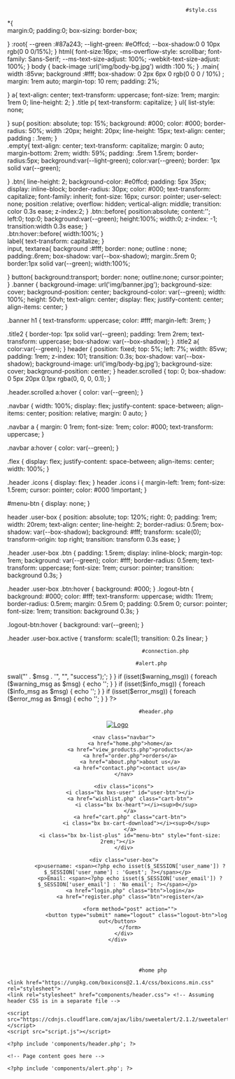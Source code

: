                                                              #style.css
*{                                              
    margin:0;
    padding:0;
    box-sizing: border-box;
  
}
:root{
     --green :#87a243;
     --light-green: #eOffcd;
     --box-shadow:0 0 10px rgb(0 0 0/15%);
}
html{
  font-size:16px;
  -ms-overflow-style: scrollbar;
  font-family: Sans-Serif;
  --ms-text-size-adjust: 100%;
  -webkit-text-size-adjust: 100%;
}
body {
  back-image :url('img/body-bg.jpg')
  width :100 %;
}
.main{
  width :85vw;
  background :#fff;
  box-shadow: 0 2px 6px 0 rgb(0 0 0 / 10%)  ;
  margin: 1rem auto;
  margin-top: 10 rem;
  padding: 2%;
  
}
a{
    text-align: center;
    text-transform: uppercase;
    font-size: 1rem;
    margin: 1rem 0;
    line-height: 2;
}
.title p{
  text-transform: capitalize;
}
ul{
  list-style: none;
  
}
sup{
  position: absolute;
  top: 15%;
  background: #000;
  color: #000;
  border-radius: 50%;
  width :20px;
  height: 20px;
  line-height: 15px;
  text-align: center;
  padding : .1rem;
}  
.empty{
  text-align: center;
  text-transform: capitalize;
  margin: 0 auto;
  margin-bottom: 2rem;
  width: 59%;
  padding: .5rem 1.5rem;
  border-radius:5px;
  background:var(--light-green);
  color:var(--green);
  border: 1px solid var(--green);
  
}
.btn{
  line-height: 2;
  background-color: #e0ffcd;
  padding: 5px 35px;
  display: inline-block;
  border-radius: 30px;
  color: #000;
  text-transform: capitalize;
  font-family: inherit;
  font-size: 16px;
  cursor: pointer;
  user-select: none;
  position :relative;
  overflow: hidden;
  vertical-align: middle;
  transition: color 0.3s ease;
  z-index:2;
}
.btn::before{
  position:absolute;
  content:'';
  left:0;
  top:0;
  background:var(--green);
  height:100%;
  width:0;
  z-index: -1;
  transition:width 0.3s ease;
}  
.btn:hover::before{
  width:100%;
}  
label{
  text-transform: capitalize;
}  
input,
textarea{
  background :#fff;
  border: none;
  outline : none;
  padding:.6rem;
  box-shadow: var(--box-shadow);
  margin:.5rem 0;
  border:1px solid var(--green);
  width:100%;
  
}
button{
  background:transport;
  border: none;
  outline:none; 
  cursor:pointer;
}
.banner {
  background-image: url('img/banner.jpg');
  background-size: cover;
  background-position: center;
  background-color: var(--green);
  width: 100%;
  height: 50vh;
  text-align: center;
  display: flex;
  justify-content: center;
  align-items: center;
}

.banner h1 {
  text-transform: uppercase;
  color: #fff;
  margin-left: 3rem;
}

.title2 {
  border-top: 1px solid var(--green);
  padding: 1rem 2rem;
  text-transform: uppercase;
  box-shadow: var(--box-shadow);
}
.title2 a{
  color:var(--green);
}
header {
    position: fixed;
    top: 5%;
    left: 7%;
    width: 85vw;
    padding: 1rem;
    z-index: 101;
    transition: 0.3s;
    box-shadow: var(--box-shadow);
    background-image: url('img/body-bg.jpg');
    background-size: cover;
    background-position: center;
}
header.scrolled {
    top: 0;
    box-shadow: 0 5px 20px 0.1px rgba(0, 0, 0, 0.1);
}

.header.scrolled a:hover {
    color: var(--green);
}

.navbar {
    width: 100%;
    display: flex;
    justify-content: space-between;
    align-items: center;
    position: relative;
    margin: 0 auto;
}

.navbar a {
    margin: 0 1rem;
    font-size: 1rem;
    color: #000;
    text-transform: uppercase;
}

.navbar a:hover {
    color: var(--green);
}

.flex {
    display: flex;
    justify-content: space-between;
    align-items: center;
    width: 100%;
}

.header .icons {
    display: flex;
}
header .icons i {
    margin-left: 1rem;
    font-size: 1.5rem;
    cursor: pointer;
    color: #000 !important;
}

#menu-btn {
    display: none;
}

header .user-box {
    position: absolute;
    top: 120%;
    right: 0;
    padding: 1rem;
    width: 20rem;
    text-align: center;
    line-height: 2;
    border-radius: 0.5rem;
    box-shadow: var(--box-shadow);
    background: #fff;
    transform: scale(0);
    transform-origin: top right;
    transition: transform 0.3s ease;
}

.header .user-box .btn {
    padding: 1.5rem;
    display: inline-block;
    margin-top: 1rem;
    background: var(--green);
    color: #fff;
    border-radius: 0.5rem;
    text-transform: uppercase;
    font-size: 1rem;
    cursor: pointer;
    transition: background 0.3s;
}

.header .user-box .btn:hover {
    background: #000;
}
.logout-btn {
    background: #000;
    color: #fff;
    text-transform: uppercase;
    width: 11rem;
    border-radius: 0.5rem;
    margin: 0.5rem 0;
    padding: 0.5rem 0;
    cursor: pointer;
    font-size: 1rem;
    transition: background 0.3s;
}

.logout-btn:hover {
    background: var(--green);
}

.header .user-box.active {
    transform: scale(1);
    transition: 0.2s linear;
}


                                               #connection.php
<?php
$db_name = 'mysql:host=localhost;dbname=shop_db';
$db_user = 'root';
$db_password = '';

$conn = new PDO($db_name, $db_user, $db_password);
    


function unique_id() {
    $chars = '0123456789abcdefghijklmnopqrstuvwxyzABCDEFGHIJKLMNOPQRSTUVWXYZ';
    $charLength = strlen($chars);
    $randomString = '';
    for ($i = 0; $i < 20; $i++) {
        $randomString .= $chars[mt_rand(0, $charLength - 1)];
    }
    return $randomString;
}
?>
                                             #alert.php
<?php
if (isset($success_msg)) {
    foreach ($success_msg as $msg) {
        echo '<script>swal("' . $msg . '", "", "success");</script>';
    }
}

if (isset($warning_msg)) {
    foreach ($warning_msg as $msg) {
        echo '<script>swal("' . $msg . '", "", "warning");</script>';
    }
}

if (isset($info_msg)) {
    foreach ($info_msg as $msg) {
        echo '<script>swal("' . $msg . '", "", "info");</script>';
    }
}

if (isset($error_msg)) {
    foreach ($error_msg as $msg) {

                                        
                                                 
        echo '<script>swal("' . $msg . '", "", "error");</script>';
    }
}
?>
                                                                                              
                                              #header.php
<?php
include 'connection.php';
session_start();
?>

<header>
    <div class="flex">
        <a href="home.php" class="logo">
            <img src="img/logo.jpg" alt="Logo">
        </a>

        <nav class="navbar">
            <a href="home.php">home</a>
            <a href="view_products.php">products</a>
            <a href="order.php">orders</a>
            <a href="about.php">about us</a>
            <a href="contact.php">contact us</a>
        </nav>

        <div class="icons">
            <i class="bx bxs-user" id="user-btn"></i>
            <a href="wishlist.php" class="cart-btn">
                <i class="bx bx-heart"></i><sup>0</sup>
            </a>
            <a href="cart.php" class="cart-btn">
                <i class="bx bx-cart-download"></i><sup>0</sup>
            </a>
            <i class="bx bx-list-plus" id="menu-btn" style="font-size: 2rem;"></i>
        </div>

        <div class="user-box">
            <p>username: <span><?php echo isset($_SESSION['user_name']) ? $_SESSION['user_name'] : 'Guest'; ?></span></p>
            <p>Email: <span><?php echo isset($_SESSION['user_email']) ? $_SESSION['user_email'] : 'No email'; ?></span></p>
            <a href="login.php" class="btn">login</a>
            <a href="register.php" class="btn">register</a>

            <form method="post" action="">
                <button type="submit" name="logout" class="logout-btn">log out</button>
            </form>
        </div>
    </div>
</header>

<?php
if (isset($_POST['logout'])) {
    session_destroy();
    header('location:login.php');
    exit;
}
?>
                                                                                                           
                                              #home php
<?php
include 'components/connection.php';
?>
<!DOCTYPE html>
<html lang="en">
<head>
    <meta charset="UTF-8">
    <meta name="viewport" content="width=device-width, initial-scale=1.0">
    <title>Green Coffee - Home Page</title>

    <link href="https://unpkg.com/boxicons@2.1.4/css/boxicons.min.css" rel="stylesheet">
    <link rel="stylesheet" href="components/header.css"> <!-- Assuming header CSS is in a separate file -->

    <script src="https://cdnjs.cloudflare.com/ajax/libs/sweetalert/2.1.2/sweetalert.min.js"></script>
    <script src="script.js"></script>
</head>
<body>

    <?php include 'components/header.php'; ?>

    <!-- Page content goes here -->

    <?php include 'components/alert.php'; ?>

</body>
</html>
                                              
